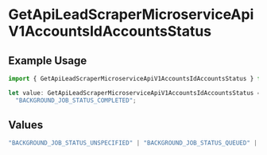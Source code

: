 # GetApiLeadScraperMicroserviceApiV1AccountsIdAccountsStatus

## Example Usage

```typescript
import { GetApiLeadScraperMicroserviceApiV1AccountsIdAccountsStatus } from "oppulence-backend-sdk/models/operations";

let value: GetApiLeadScraperMicroserviceApiV1AccountsIdAccountsStatus =
  "BACKGROUND_JOB_STATUS_COMPLETED";
```

## Values

```typescript
"BACKGROUND_JOB_STATUS_UNSPECIFIED" | "BACKGROUND_JOB_STATUS_QUEUED" | "BACKGROUND_JOB_STATUS_IN_PROGRESS" | "BACKGROUND_JOB_STATUS_COMPLETED" | "BACKGROUND_JOB_STATUS_FAILED" | "BACKGROUND_JOB_STATUS_CANCELLED" | "BACKGROUND_JOB_STATUS_TIMED_OUT"
```